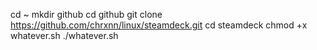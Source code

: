cd ~
mkdir github
cd github
git clone https://github.com/chrxnn/linux/steamdeck.git
cd steamdeck
chmod +x whatever.sh
./whatever.sh

